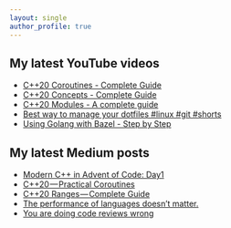 ```yaml
---
layout: single
author_profile: true
---
```


## My latest YouTube videos

<!--START_SECTION:youtube-->
* [C++20 Coroutines - Complete Guide](https:&#x2F;&#x2F;www.youtube.com&#x2F;watch?v&#x3D;w-dmOHhBX9o)
* [C++20 Concepts  - Complete Guide](https:&#x2F;&#x2F;www.youtube.com&#x2F;watch?v&#x3D;1So7onMFxJM)
* [C++20 Modules - A complete guide](https:&#x2F;&#x2F;www.youtube.com&#x2F;watch?v&#x3D;WRCwciJ5MTE)
* [Best way to manage your dotfiles #linux #git #shorts](https:&#x2F;&#x2F;www.youtube.com&#x2F;watch?v&#x3D;LHrB4TcU1JM)
* [Using Golang with Bazel - Step by Step](https:&#x2F;&#x2F;www.youtube.com&#x2F;watch?v&#x3D;mXLrk0ipwz4)
<!--END_SECTION:youtube-->

## My latest Medium posts

<!--START_SECTION:medium-->
* [Modern C++ in Advent of Code: Day1](https:&#x2F;&#x2F;itnext.io&#x2F;modern-c-in-advent-of-code-day1-18f7697d4f6b?source&#x3D;rss-1e1de1006a93------2)
* [C++20 — Practical Coroutines](https:&#x2F;&#x2F;itnext.io&#x2F;c-20-practical-coroutines-79202872ebba?source&#x3D;rss-1e1de1006a93------2)
* [C++20 Ranges — Complete Guide](https:&#x2F;&#x2F;itnext.io&#x2F;c-20-ranges-complete-guide-4d26e3511db0?source&#x3D;rss-1e1de1006a93------2)
* [The performance of languages doesn’t matter.](https:&#x2F;&#x2F;itnext.io&#x2F;the-performance-of-languages-doesnt-matter-4037800288bd?source&#x3D;rss-1e1de1006a93------2)
* [You are doing code reviews wrong](https:&#x2F;&#x2F;itnext.io&#x2F;you-are-doing-code-reviews-wrong-e0b16ce8812b?source&#x3D;rss-1e1de1006a93------2)
<!--END_SECTION:medium-->